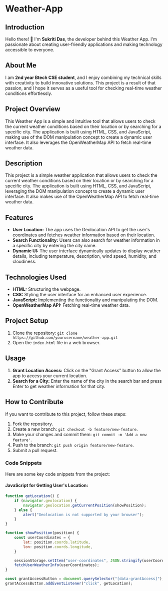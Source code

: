 # Weather-App

## Introduction
Hello there! 👋 I'm **Sukriti Das**, the developer behind this Weather App. I'm passionate about creating user-friendly applications and making technology accessible to everyone.

## About Me
I am  **2nd year Btech CSE student**, and I enjoy combining my technical skills with creativity to build innovative solutions. This project is a result of that passion, and I hope it serves as a useful tool for checking real-time weather conditions effortlessly.

## Project Overview
This Weather App is a simple and intuitive tool that allows users to check the current weather conditions based on their location or by searching for a specific city. The application is built using HTML, CSS, and JavaScript, making use of the DOM manipulation concept to create a dynamic user interface. It also leverages the OpenWeatherMap API to fetch real-time weather data.

## Description
This project is a simple weather application that allows users to check the current weather conditions based on their location or by searching for a specific city. The application is built using HTML, CSS, and JavaScript, leveraging the DOM manipulation concept to create a dynamic user interface. It also makes use of the OpenWeatherMap API to fetch real-time weather data.

## Features
- **User Location:** The app uses the Geolocation API to get the user's coordinates and fetches weather information based on their location.
- **Search Functionality:** Users can also search for weather information in a specific city by entering the city name.
- **Dynamic UI:** The user interface dynamically updates to display weather details, including temperature, description, wind speed, humidity, and cloudiness.

## Technologies Used
- **HTML:** Structuring the webpage.
- **CSS:** Styling the user interface for an enhanced user experience.
- **JavaScript:** Implementing the functionality and manipulating the DOM.
- **OpenWeatherMap API:** Fetching real-time weather data.

## Project Setup
1. Clone the repository: `git clone https://github.com/yourusername/weather-app.git`
2. Open the `index.html` file in a web browser.

## Usage
1. **Grant Location Access:** Click on the "Grant Access" button to allow the app to access your current location.
2. **Search for a City:** Enter the name of the city in the search bar and press Enter to get weather information for that city.

## How to Contribute
If you want to contribute to this project, follow these steps:

1. Fork the repository.
2. Create a new branch: `git checkout -b feature/new-feature`.
3. Make your changes and commit them: `git commit -m 'Add a new feature'`.
4. Push to the branch: `git push origin feature/new-feature`.
5. Submit a pull request.

### Code Snippets
Here are some key code snippets from the project:

#### JavaScript for Getting User's Location:
```javascript
function getLocation() {
    if (navigator.geolocation) {
        navigator.geolocation.getCurrentPosition(showPosition);
    } else {
        alert("Geolocation is not supported by your browser");
    }
}

function showPosition(position) {
    const userCoordinates = {
        lat: position.coords.latitude,
        lon: position.coords.longitude,
    }

    sessionStorage.setItem("user-coordinates", JSON.stringify(userCoordinates));
    fetchUserWeatherInfo(userCoordinates);
}

const grantAccessButton = document.querySelector("[data-grantAccess]");
grantAccessButton.addEventListener("click", getLocation);


